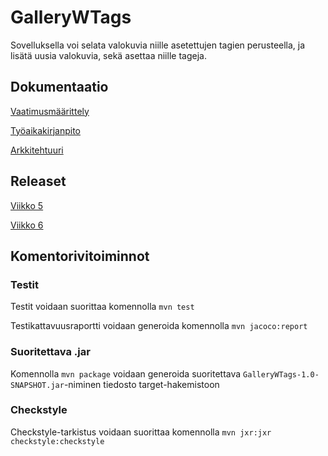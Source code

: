 # GalleryWTags

Sovelluksella voi selata valokuvia niille asetettujen tagien perusteella, ja lisätä uusia valokuvia, sekä asettaa niille tageja.

## Dokumentaatio

[Vaatimusmäärittely](https://github.com/joonaoko/ot-harjoitustyo/blob/master/dokumentointi/vaatimusmaarittely.MD)

[Työaikakirjanpito](https://github.com/joonaoko/ot-harjoitustyo/blob/master/dokumentointi/tyoaikakirjanpito.MD)

[Arkkitehtuuri](https://github.com/joonaoko/ot-harjoitustyo/blob/master/dokumentointi/arkkitehtuuri.md)

## Releaset

[Viikko 5](https://github.com/joonaoko/ot-harjoitustyo/releases/tag/viikko5)

[Viikko 6](https://github.com/joonaoko/ot-harjoitustyo/releases/tag/viikko6)

## Komentorivitoiminnot

### Testit

Testit voidaan suorittaa komennolla `mvn test`

Testikattavuusraportti voidaan generoida komennolla `mvn jacoco:report`

### Suoritettava .jar

Komennolla `mvn package` voidaan generoida suoritettava `GalleryWTags-1.0-SNAPSHOT.jar`-niminen tiedosto target-hakemistoon

### Checkstyle

Checkstyle-tarkistus voidaan suorittaa komennolla `mvn jxr:jxr checkstyle:checkstyle`
